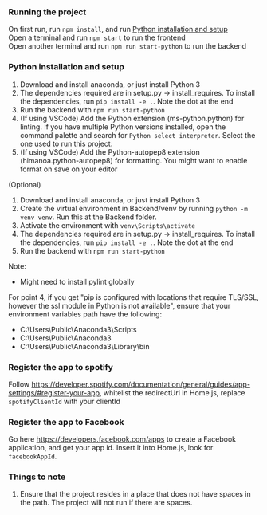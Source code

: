 ### Running the project

On first run, run `npm install`, and run [Python installation and setup](#python-installation-and-setup)  
Open a terminal and run `npm start` to run the frontend  
Open another terminal and run `npm run start-python` to run the backend

### Python installation and setup

1. Download and install anaconda, or just install Python 3
2. The dependencies required are in setup.py &rarr; install_requires. To install the dependencies, run `pip install -e .`. Note the dot at the end
3. Run the backend with `npm run start-python`
4. (If using VSCode) Add the Python extension (ms-python.python) for linting. If you have multiple Python versions installed, open the command palette and search for `Python select interpreter`. Select the one used to run this project.
5. (If using VSCode) Add the Python-autopep8 extension (himanoa.python-autopep8) for formatting. You might want to enable format on save on your editor

(Optional)

1. Download and install anaconda, or just install Python 3
2. Create the virtual environment in Backend/venv by running `python -m venv venv`. Run this at the Backend folder.
3. Activate the environment with `venv\Scripts\activate`
4. The dependencies required are in setup.py &rarr; install_requires. To install the dependencies, run `pip install -e .`. Note the dot at the end
5. Run the backend with `npm run start-python`

Note:

-   Might need to install pylint globally

For point 4, if you get "pip is configured with locations that require TLS/SSL, however the ssl module in Python is not available", ensure that your environment variables path have the following:

-   C:\Users\Public\Anaconda3\Scripts
-   C:\Users\Public\Anaconda3
-   C:\Users\Public\Anaconda3\Library\bin

### Register the app to spotify

Follow https://developer.spotify.com/documentation/general/guides/app-settings/#register-your-app, whitelist the redirectUri in Home.js, replace `spotifyClientId` with your clientId

### Register the app to Facebook

Go here https://developers.facebook.com/apps to create a Facebook application, and get your app id. Insert it into Home.js, look for `facebookAppId`.

### Things to note

1. Ensure that the project resides in a place that does not have spaces in the path. The project will not run if there are spaces.
